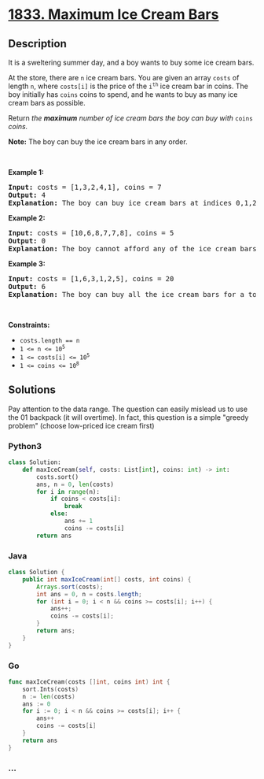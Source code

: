 # [1833. Maximum Ice Cream Bars](https://leetcode.com/problems/maximum-ice-cream-bars)



## Description

<p>It is a sweltering summer day, and a boy wants to buy some ice cream bars.</p>

<p>At the store, there are <code>n</code> ice cream bars. You are given an array <code>costs</code> of length <code>n</code>, where <code>costs[i]</code> is the price of the <code>i<sup>th</sup></code> ice cream bar in coins. The boy initially has <code>coins</code> coins to spend, and he wants to buy as many ice cream bars as possible.&nbsp;</p>

<p>Return <em>the <strong>maximum</strong> number of ice cream bars the boy can buy with </em><code>coins</code><em> coins.</em></p>

<p><strong>Note:</strong> The boy can buy the ice cream bars in any order.</p>

<p>&nbsp;</p>
<p><strong>Example 1:</strong></p>

<pre>
<strong>Input:</strong> costs = [1,3,2,4,1], coins = 7
<strong>Output:</strong> 4
<strong>Explanation: </strong>The boy can buy ice cream bars at indices 0,1,2,4 for a total price of 1 + 3 + 2 + 1 = 7.
</pre>

<p><strong>Example 2:</strong></p>

<pre>
<strong>Input:</strong> costs = [10,6,8,7,7,8], coins = 5
<strong>Output:</strong> 0
<strong>Explanation: </strong>The boy cannot afford any of the ice cream bars.
</pre>

<p><strong>Example 3:</strong></p>

<pre>
<strong>Input:</strong> costs = [1,6,3,1,2,5], coins = 20
<strong>Output:</strong> 6
<strong>Explanation: </strong>The boy can buy all the ice cream bars for a total price of 1 + 6 + 3 + 1 + 2 + 5 = 18.
</pre>

<p>&nbsp;</p>
<p><strong>Constraints:</strong></p>

<ul>
	<li><code>costs.length == n</code></li>
	<li><code>1 &lt;= n &lt;= 10<sup>5</sup></code></li>
	<li><code>1 &lt;= costs[i] &lt;= 10<sup>5</sup></code></li>
	<li><code>1 &lt;= coins &lt;= 10<sup>8</sup></code></li>
</ul>


## Solutions

Pay attention to the data range. The question can easily mislead us to use the 01 backpack (it will overtime). In fact, this question is a simple "greedy problem" (choose low-priced ice cream first)

<!-- tabs:start -->

### **Python3**

```python
class Solution:
    def maxIceCream(self, costs: List[int], coins: int) -> int:
        costs.sort()
        ans, n = 0, len(costs)
        for i in range(n):
            if coins < costs[i]:
                break
            else:
                ans += 1
                coins -= costs[i]
        return ans
```

### **Java**

```java
class Solution {
    public int maxIceCream(int[] costs, int coins) {
        Arrays.sort(costs);
        int ans = 0, n = costs.length;
        for (int i = 0; i < n && coins >= costs[i]; i++) {
            ans++;
            coins -= costs[i];
        }
        return ans;
    }
}
```

### **Go**

```go
func maxIceCream(costs []int, coins int) int {
	sort.Ints(costs)
	n := len(costs)
	ans := 0
	for i := 0; i < n && coins >= costs[i]; i++ {
		ans++
		coins -= costs[i]
	}
	return ans
}
```

### **...**

```

```

<!-- tabs:end -->
